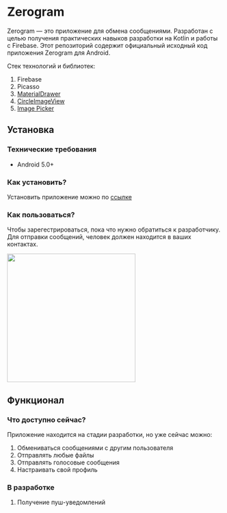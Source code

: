 # Zerogram

Zerogram — это приложение для обмена сообщениями. Разработан с целью получения практических навыков разработки на Kotlin и работы с Firebase. Этот репозиторий содержит официальный исходный код приложения Zerogram для Android. 

Стек технологий и библиотек:
1. Firebase
2. Picasso
3. [MaterialDrawer](https://github.com/mikepenz/MaterialDrawer)
4. [CircleImageView](https://github.com/hdodenhof/CircleImageView)
5. [Image Picker](https://github.com/Dhaval2404/ImagePicker)

##

## Установка
### Технические требования

* Android 5.0+

### Как установить?

Установить приложение можно по [ссылке](https://disk.yandex.ru/d/t72KuxOMXyOQsA)

### Как пользоваться?
Чтобы зарегестрироваться, пока что нужно обратиться к разработчику.<br>
Для отправки сообщений, человек должен находится в ваших контактах.<br>

<img src = "https://i.imgur.com/L8iU0Q1.png" width = 300>


## Функционал
### Что доступно сейчас?
Приложение находится на стадии разработки, но уже сейчас можно:
1. Обмениваться сообщениями с другим пользователя
2. Отправлять любые файлы
3. Отправлять голосовые сообщения
4. Настраивать свой профиль

### В разработке
1. Получение пуш-уведомлений

